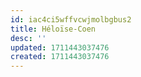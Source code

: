 ```yaml
---
id: iac4ci5wffvcwjmolbgbus2
title: Héloïse-Coen
desc: ''
updated: 1711443037476
created: 1711443037476
---
```


